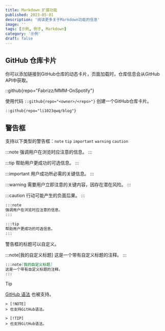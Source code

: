 ```yaml
---
title: Markdown 扩展功能
published: 2023-05-01
description: '阅读更多关于Markdown功能的信息'
image: ''
tags: [示例, 例子, Markdown]
category: '示例'
draft: false 
---
```


## GitHub 仓库卡片
你可以添加链接到GitHub仓库的动态卡片，页面加载时，仓库信息会从GitHub API中获取。

::github{repo="Fabrizz/MMM-OnSpotify"}

使用代码 `::github{repo="<owner>/<repo>"}` 创建一个GitHub仓库卡片。

```markdown
::github{repo="li1023qwq/blog"}
```

## 警告框

支持以下类型的警告框：`note` `tip` `important` `warning` `caution`

:::note
强调用户在浏览时应注意的信息。
:::

:::tip
帮助用户更成功的可选信息。
:::

:::important
用户成功所必需的关键信息。
:::

:::warning
需要用户立即注意的关键内容，因存在潜在风险。
:::

:::caution
行动可能产生的负面后果。
:::

```markdown
:::note
强调用户在浏览时应注意的信息。
:::

:::tip
帮助用户更成功的可选信息。
:::
```

警告框的标题可以自定义。

:::note[我的自定义标题]
这是一个带有自定义标题的注释。
:::

```markdown
:::note[我的自定义标题]
这是一个带有自定义标题的注释。
:::
```

> [!TIP]
> [GitHub 语法](https://github.com/orgs/community/discussions/16925) 也被支持。

```
> [!NOTE]
> 也支持GitHub语法。

> [!TIP]
> 也支持GitHub语法。
```